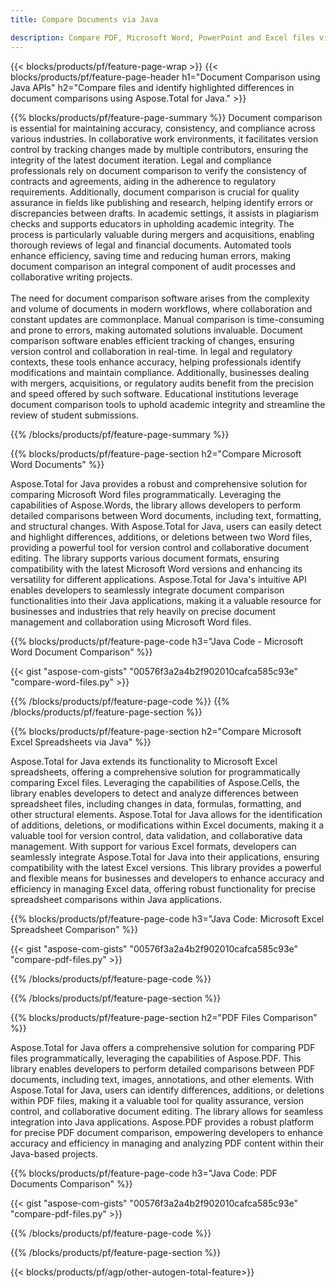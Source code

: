 ```yaml
---
title: Compare Documents via Java 

description: Compare PDF, Microsoft Word, PowerPoint and Excel files via your Java application. Get the highlighted comparison results.
---
```


{{< blocks/products/pf/feature-page-wrap >}}
{{< blocks/products/pf/feature-page-header h1="Document Comparison using Java APIs" h2="Compare files and identify highlighted differences in document comparisons using Aspose.Total for Java." >}}

{{% blocks/products/pf/feature-page-summary %}}
Document comparison is essential for maintaining accuracy, consistency, and compliance across various industries. In collaborative work environments, it facilitates version control by tracking changes made by multiple contributors, ensuring the integrity of the latest document iteration. Legal and compliance professionals rely on document comparison to verify the consistency of contracts and agreements, aiding in the adherence to regulatory requirements. Additionally, document comparison is crucial for quality assurance in fields like publishing and research, helping identify errors or discrepancies between drafts. In academic settings, it assists in plagiarism checks and supports educators in upholding academic integrity. The process is particularly valuable during mergers and acquisitions, enabling thorough reviews of legal and financial documents. Automated tools enhance efficiency, saving time and reducing human errors, making document comparison an integral component of audit processes and collaborative writing projects.
<br /><br />
The need for document comparison software arises from the complexity and volume of documents in modern workflows, where collaboration and constant updates are commonplace. Manual comparison is time-consuming and prone to errors, making automated solutions invaluable. Document comparison software enables efficient tracking of changes, ensuring version control and collaboration in real-time. In legal and regulatory contexts, these tools enhance accuracy, helping professionals identify modifications and maintain compliance. Additionally, businesses dealing with mergers, acquisitions, or regulatory audits benefit from the precision and speed offered by such software. Educational institutions leverage document comparison tools to uphold academic integrity and streamline the review of student submissions.

{{% /blocks/products/pf/feature-page-summary  %}}

{{% blocks/products/pf/feature-page-section  h2="Compare Microsoft Word Documents" %}}

Aspose.Total for Java provides a robust and comprehensive solution for comparing Microsoft Word files programmatically. Leveraging the capabilities of Aspose.Words, the library allows developers to perform detailed comparisons between Word documents, including text, formatting, and structural changes. With Aspose.Total for Java, users can easily detect and highlight differences, additions, or deletions between two Word files, providing a powerful tool for version control and collaborative document editing. The library supports various document formats, ensuring compatibility with the latest Microsoft Word versions and enhancing its versatility for different applications. Aspose.Total for Java's intuitive API enables developers to seamlessly integrate document comparison functionalities into their Java applications, making it a valuable resource for businesses and industries that rely heavily on precise document management and collaboration using Microsoft Word files.

{{% blocks/products/pf/feature-page-code h3="Java Code - Microsoft Word Document Comparison" %}}

{{< gist "aspose-com-gists" "00576f3a2a4b2f902010cafca585c93e" "compare-word-files.py" >}}

{{% /blocks/products/pf/feature-page-code  %}}
{{% /blocks/products/pf/feature-page-section %}}

{{% blocks/products/pf/feature-page-section  h2="Compare Microsoft Excel Spreadsheets via Java" %}}

Aspose.Total for Java extends its functionality to Microsoft Excel spreadsheets, offering a comprehensive solution for programmatically comparing Excel files. Leveraging the capabilities of Aspose.Cells, the library enables developers to detect and analyze differences between spreadsheet files, including changes in data, formulas, formatting, and other structural elements. Aspose.Total for Java allows for the identification of additions, deletions, or modifications within Excel documents, making it a valuable tool for version control, data validation, and collaborative data management. With support for various Excel formats, developers can seamlessly integrate Aspose.Total for Java into their applications, ensuring compatibility with the latest Excel versions. This library provides a powerful and flexible means for businesses and developers to enhance accuracy and efficiency in managing Excel data, offering robust functionality for precise spreadsheet comparisons within Java applications.


{{% blocks/products/pf/feature-page-code h3="Java Code: Microsoft Excel Spreadsheet Comparison" %}}

{{< gist "aspose-com-gists" "00576f3a2a4b2f902010cafca585c93e" "compare-pdf-files.py" >}}

{{% /blocks/products/pf/feature-page-code  %}}

{{% /blocks/products/pf/feature-page-section %}}

{{% blocks/products/pf/feature-page-section  h2="PDF Files Comparison" %}}

Aspose.Total for Java offers a comprehensive solution for comparing PDF files programmatically, leveraging the capabilities of Aspose.PDF. This library enables developers to perform detailed comparisons between PDF documents, including text, images, annotations, and other elements. With Aspose.Total for Java, users can identify differences, additions, or deletions within PDF files, making it a valuable tool for quality assurance, version control, and collaborative document editing. The library allows for seamless integration into Java applications. Aspose.PDF provides a robust platform for precise PDF document comparison, empowering developers to enhance accuracy and efficiency in managing and analyzing PDF content within their Java-based projects.

{{% blocks/products/pf/feature-page-code h3="Java Code: PDF Documents Comparison" %}}

{{< gist "aspose-com-gists" "00576f3a2a4b2f902010cafca585c93e" "compare-pdf-files.py" >}}

{{% /blocks/products/pf/feature-page-code  %}}

{{% /blocks/products/pf/feature-page-section %}}

{{< blocks/products/pf/agp/other-autogen-total-feature>}}